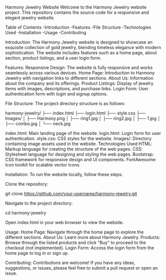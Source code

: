 Harmony Jewelry Website
Welcome to the Harmony Jewelry website project. This repository contains the source code for a responsive and elegant jewelry website.

Table of Contents
-Introduction
-Features
-File Structure
-Technologies Used
-Installation
-Usage
-Contributing


Introduction:
The Harmony Jewelry website is designed to showcase an exquisite collection of gold jewelry, blending timeless elegance with modern sophistication. The website includes features such as a home page, about section, product listings, and a user login form.

Features:
Responsive Design: The website is fully responsive and works seamlessly across various devices.
Home Page: Introduction to Harmony Jewelry with navigation links to different sections.
About Us: Information about the company and its offerings.
Product Listings: Display of jewelry items with images, descriptions, and purchase links.
Login Form: User authentication form with login and signup options.

File Structure:
The project directory structure is as follows:

harmony-jewelry/
├── index.html
├── login.html
├── style.css
├── Images/
│   ├── Harmony.png
│   ├── ring1.jpg
│   ├── ring2.jpg
│   ├── 1.jpg
│   ├── combo.jpg
│   └── neck.jpg

index.html: Main landing page of the website.
login.html: Login form for user authentication.
style.css: CSS styles for the website.
Images/: Directory containing image assets used in the website.
Technologies Used
HTML: Markup language for creating the structure of the web pages.
CSS: Stylesheet language for designing and styling the web pages.
Bootstrap: CSS framework for responsive design and UI components.
FontAwesome: Icon toolkit for scalable vector icons.

Installation:
To run the website locally, follow these steps:

Clone the repository:

git clone https://github.com/your-username/harmony-jewelry.git

Navigate to the project directory:

cd harmony-jewelry

Open index.html in your web browser to view the website.

Usage:
Home Page: Navigate through the home page to explore the different sections.
About Us: Learn more about Harmony Jewelry.
Products: Browse through the listed products and click "Buy" to proceed to the checkout (not implemented).
Login Form: Access the login form from the home page to log in or sign up.

Contributing:
Contributions are welcome! If you have any ideas, suggestions, or issues, please feel free to submit a pull request or open an issue.


